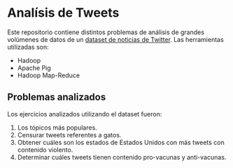 # Analísis de Tweets

Este repositorio contiene distintos problemas de análisis de grandes volúmenes de datos de un [dataset de noticias de Twitter](https://www.kaggle.com/datasets/deeguy/twitter-news?select=us_news_tweets.json). Las herramientas utilizadas son:
- Hadoop
- Apache Pig
- Hadoop Map-Reduce

## Problemas analizados

Los ejercicios analizados utilizando el dataset fueron:

1. Los tópicos más populares.
2. Censurar tweets referentes a gatos.
3. Obtener cuáles son los estados de Estados Unidos con más tweets con contenido violento.
4. Determinar cuáles tweets tienen contenido pro-vacunas y anti-vacunas.
